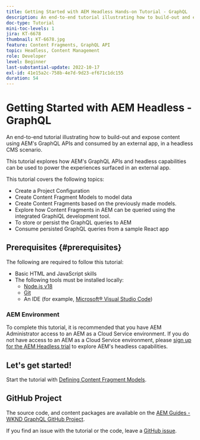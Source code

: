 ```yaml
---
title: Getting Started with AEM Headless Hands-on Tutorial - GraphQL
description: An end-to-end tutorial illustrating how to build-out and expose content using AEM GraphQL APIs.
doc-type: Tutorial
mini-toc-levels: 1
jira: KT-6678
thumbnail: KT-6678.jpg
feature: Content Fragments, GraphQL API
topic: Headless, Content Management
role: Developer
level: Beginner
last-substantial-update: 2022-10-17
exl-id: 41e15a2c-758b-4e7d-9d23-ef671c1dc155
duration: 54
---
```

# Getting Started with AEM Headless - GraphQL

An end-to-end tutorial illustrating how to build-out and expose content using AEM's GraphQL APIs and consumed by an external app, in a headless CMS scenario.

This tutorial explores how AEM's GraphQL APIs and headless capabilities can be used to power the experiences surfaced in an external app.

This tutorial covers the following topics:

* Create a Project Configuration
* Create Content Fragment Models to model data
* Create Content Fragments based on the previously made models.
* Explore how Content Fragments in AEM can be queried using the integrated GraphiQL development tool.
* To store or persist the GraphQL queries to AEM
* Consume persisted GraphQL queries from a sample React app

## Prerequisites {#prerequisites}

The following are required to follow this tutorial:

*   Basic HTML and JavaScript skills
*   The following tools must be installed locally:
    * [Node.js v18](https://nodejs.org/)
    * [Git](https://git-scm.com/)
    * An IDE (for example, [Microsoft&reg; Visual Studio Code](https://code.visualstudio.com/))

### AEM Environment

To complete this tutorial, it is recommended that you have AEM Administrator access to an AEM as a Cloud Service environment. If you do not have access to an AEM as a Cloud Service environment, please [sign up for the AEM Headless trial](https://commerce.adobe.com/business-trial/sign-up?items%5B0%5D%5Bid%5D=649A1AF5CBC5467A25E84F2561274821&cli=headless_exl_banner_campaign&co=US&lang=en) to explore AEM's headless capabilities.

## Let's get started!

Start the tutorial with [Defining Content Fragment Models](content-fragment-models.md).

## GitHub Project

The source code, and content packages are available on the [AEM Guides - WKND GraphQL GitHub Project](https://github.com/adobe/aem-guides-wknd-graphql).

If you find an issue with the tutorial or the code, leave a [GitHub issue](https://github.com/adobe/aem-guides-wknd-graphql/issues).
